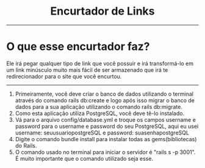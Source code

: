 <h1 align="center"> Encurtador de Links </h1>

---

# O que esse encurtador faz?
	
Ele irá pegar qualquer tipo de link que você possuir e irá transformá-lo em um link minúsculo muito mais fácil de ser armazenado que irá te redirecionador para o site que você encurtou.

---
</hr>

</hr>

1. Primeiramente, você deve criar o banco de dados utilizando o terminal através do comando rails db:create e logo após isso migrar o banco de dados para a sua aplicação utilizando o comando rails db:migrate.
2. Como esta aplicação utiliza PostgreSQL, você deve tê-lo instalado.
3. Vá para o arquivo config/database.yml e troque os campos username e password para o username e password do seu PostgreSQL, aqui eu usei
username: seuusuariopostgreSQL e
password: suasenhapostgreSQL
4. Digite o comando bundle install para instalar todas as gems(bibliotecas) do Rails.
5. O comando usado no terminal para iniciar o servidor é "rails s -p 3001". É muito importante que o comando utilizado seja esse.

